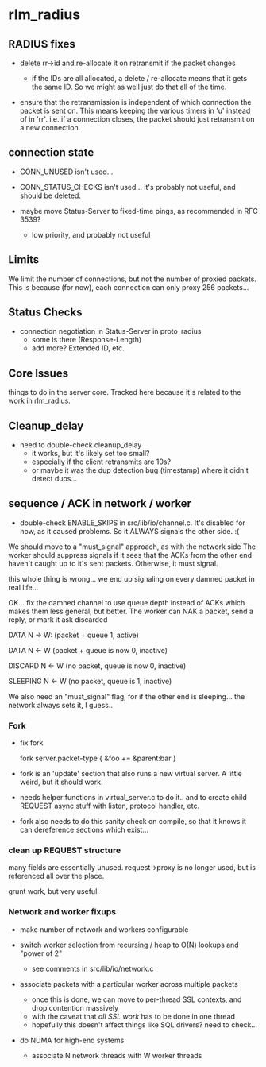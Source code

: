 # rlm_radius

## RADIUS fixes

* delete rr->id and re-allocate it on retransmit if the packet changes
  * if the IDs are all allocated, a delete / re-allocate means that it
    gets the same ID.  So we might as well just do that all of the time.

* ensure that the retransmission is independent of which connection
  the packet is sent on.  This means keeping the various timers in 'u'
  instead of in 'rr'.  i.e. if a connection closes, the packet should
  just retransmit on a new connection.

## connection state

* CONN_UNUSED isn't used...

* CONN_STATUS_CHECKS isn't used... it's probably not useful, and
  should be deleted.

* maybe move Status-Server to fixed-time pings, as recommended in RFC 3539?
  * low priority, and probably not useful

## Limits

We limit the number of connections, but not the number of proxied
packets.  This is because (for now), each connection can only proxy 256 packets...

## Status Checks
    
* connection negotiation in Status-Server in proto_radius
  * some is there (Response-Length)
  * add more?  Extended ID, etc.

## Core Issues

things to do in the server core.  Tracked here because it's related to
the work in rlm_radius.

## Cleanup_delay

* need to double-check cleanup_delay
  * it works, but it's likely set too small?
  * especially if the client retransmits are 10s?
  * or maybe it was the dup detection bug (timestamp) where it didn't detect dups...

## sequence / ACK in network / worker

* double-check ENABLE_SKIPS in src/lib/io/channel.c.  It's disabled
  for now, as it caused problems.  So it ALWAYS signals the other side. :(

We should move to a "must_signal" approach, as with the network side
The worker should suppress signals if it sees that the ACKs from the
other end haven't caught up to it's sent packets.  Otherwise, it must
signal.

this whole thing is wrong... we end up signaling on every damned packet in real life...

OK... fix the damned channel to use queue depth instead of ACKs
which makes them less general, but better.  The worker can NAK a packet, send a reply, or mark it ask discarded

DATA		N -> W: (packet + queue 1, active)

DATA		N <- W (packet + queue is now 0, inactive)

DISCARD		N <- W (no packet, queue is now 0, inactive)

SLEEPING	N <- W (no packet, queue is 1, inactive)

We also need an "must_signal" flag, for if the other end is
sleeping... the network always sets it, I guess..

### Fork

* fix fork

    fork server.packet-type {
        &foo += &parent:bar
    }

* fork is an 'update' section that also runs a new virtual server.  A
  little weird, but it should work.

* needs helper functions in virtual_server.c to do it.. and to create
  child REQUEST async stuff with listen, protocol handler, etc.

* fork also needs to do this sanity check on compile, so that it knows
  it can dereference sections which exist...

### clean up REQUEST structure

many fields are essentially unused.  request->proxy is no longer used,
but is referenced all over the place.

grunt work, but very useful.

### Network and worker fixups

* make number of network and workers configurable

* switch worker selection from recursing / heap to O(N) lookups and "power of 2"
  * see comments in src/lib/io/network.c

* associate packets with a particular worker across multiple packets
  * once this is done, we can move to per-thread SSL contexts, and drop contention massively
  * with the caveat that *all SSL work* has to be done in one thread
  * hopefully this doesn't affect things like SQL drivers?  need to check...

* do NUMA for high-end systems
  * associate N network threads with W worker threads
